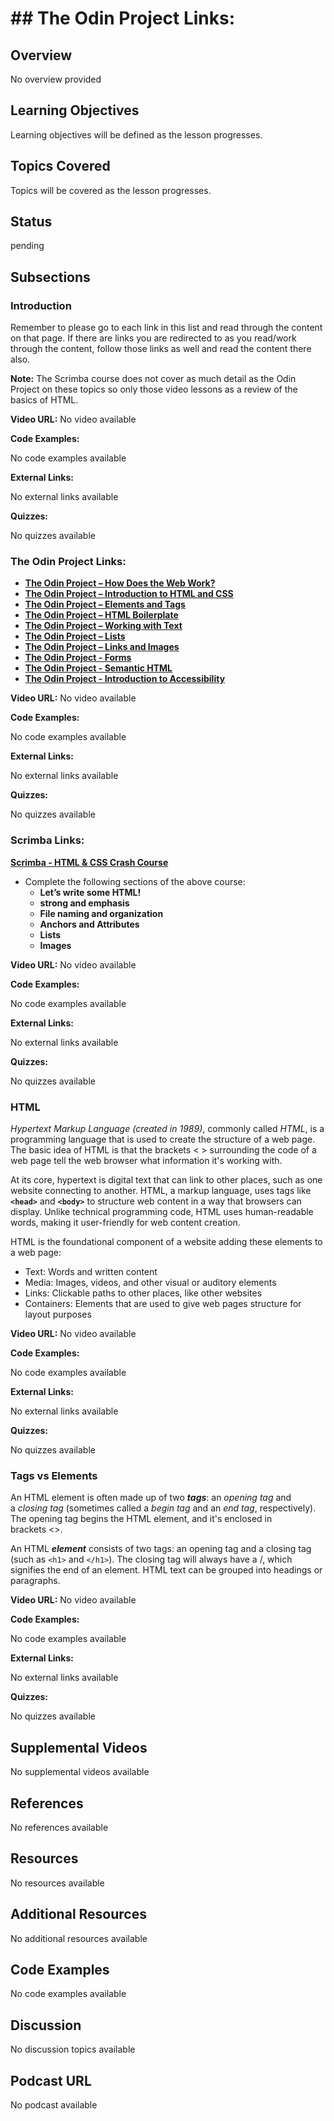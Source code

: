 # ## The Odin Project Links:

## Overview

No overview provided

## Learning Objectives

Learning objectives will be defined as the lesson progresses.

## Topics Covered

Topics will be covered as the lesson progresses.

## Status

pending





## Subsections

### Introduction

Remember to please go to each link in this list and read through the content on that page. If there are links you are redirected to as you read/work through the content, follow those links as well and read the content there also.

**Note:** The Scrimba course does not cover as much detail as the Odin Project on these topics so only those video lessons as a review of the basics of HTML.

**Video URL:** No video available

**Code Examples:**

No code examples available

**External Links:**

No external links available

**Quizzes:**

No quizzes available

### The Odin Project Links:

- **[The Odin Project – How Does the Web Work?](https://www.theodinproject.com/paths/foundations/courses/foundations/lessons/how-does-the-web-work)**
- **[The Odin Project – Introduction to HTML and CSS](https://www.theodinproject.com/paths/foundations/courses/foundations/lessons/introduction-to-html-and-css)**
- **[The Odin Project – Elements and Tags](https://www.theodinproject.com/paths/foundations/courses/foundations/lessons/elements-and-tags)**
- **[The Odin Project – HTML Boilerplate](https://www.theodinproject.com/paths/foundations/courses/foundations/lessons/html-boilerplate)**
- **[The Odin Project – Working with Text](https://www.theodinproject.com/paths/foundations/courses/foundations/lessons/working-with-text)**
- **[The Odin Project – Lists](https://www.theodinproject.com/paths/foundations/courses/foundations/lessons/lists)**
- **[The Odin Project – Links and Images](https://www.theodinproject.com/paths/foundations/courses/foundations/lessons/links-and-images)**
- **[The Odin Project - Forms](https://www.theodinproject.com/lessons/node-path-intermediate-html-and-css-form-basics)**
- **[The Odin Project - Semantic HTML](https://www.theodinproject.com/lessons/node-path-advanced-html-and-css-semantic-html)**
- **[The Odin Project - Introduction to Accessibility](https://www.theodinproject.com/lessons/node-path-advanced-html-and-css-introduction-to-web-accessibility)**

**Video URL:** No video available

**Code Examples:**

No code examples available

**External Links:**

No external links available

**Quizzes:**

No quizzes available

### Scrimba Links:

**[Scrimba - HTML & CSS Crash Course](https://scrimba.com/html-css-crash-course-c02l)**
- Complete the following sections of the above course:
  - **Let’s write some HTML!**
  - **strong and emphasis**
  - **File naming and organization**
  - **Anchors and Attributes**
  - **Lists**
  - **Images**

**Video URL:** No video available

**Code Examples:**

No code examples available

**External Links:**

No external links available

**Quizzes:**

No quizzes available

### HTML

*Hypertext Markup Language (created in 1989)*, commonly called *HTML*, is a programming language that is used to create the structure of a web page. The basic idea of HTML is that the brackets < > surrounding the code of a web page tell the web browser what information it's working with.

At its core, hypertext is digital text that can link to other places, such as one website connecting to another. HTML, a markup language, uses tags like **`<head>`** and **`<body>`** to structure web content in a way that browsers can display. Unlike technical programming code, HTML uses human-readable words, making it user-friendly for web content creation.

HTML is the foundational component of a website adding these elements to a web page:

- Text: Words and written content
- Media: Images, videos, and other visual or auditory elements
- Links: Clickable paths to other places, like other websites
- Containers: Elements that are used to give web pages structure for layout purposes

**Video URL:** No video available

**Code Examples:**

No code examples available

**External Links:**

No external links available

**Quizzes:**

No quizzes available

### Tags vs Elements

An HTML element is often made up of two **_tags_**: an _opening tag_ and a _closing tag_ (sometimes called a _begin tag_ and an _end tag_, respectively). The opening tag begins the HTML element, and it's enclosed in brackets <>.

An HTML **_element_** consists of two tags: an opening tag and a closing tag (such as `<h1>` and `</h1>`). The closing tag will always have a /, which signifies the end of an element. HTML text can be grouped into headings or paragraphs.

**Video URL:** No video available

**Code Examples:**

No code examples available

**External Links:**

No external links available

**Quizzes:**

No quizzes available

## Supplemental Videos

No supplemental videos available

## References

No references available

## Resources

No resources available

## Additional Resources

No additional resources available

## Code Examples

No code examples available

## Discussion

No discussion topics available

## Podcast URL

No podcast available